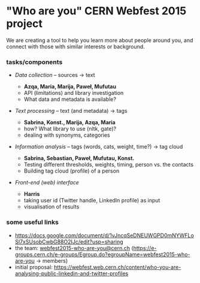 # "Who are you" CERN Webfest 2015 project

We are creating a tool to help you learn more about people around you, and connect with those with similar interests or background.

### tasks/components

* *Data collection* – sources -> text
  * __Azqa, Maria, Marija, Paweł, Mufutau__
  * API (limitations) and library investigation 
  * What data and metadata is available?

* *Text processing* – text (and metadata) -> tags
  * __Sabrina, Konst., Marija, Azqa, Maria__
  * how? What library to use (nltk, gate)?
  * dealing with synonyms, categories

* *Information analysis* – tags (words, cats, weight, time?) -> tag cloud
  * __Sabrina, Sebastian, Paweł, Mufutau, Konst.__
  * Testing different thresholds, weights, timing, person vs. the contacts
  * Building tag cloud (profile) of a person

* *Front-end (web) interface*
  * __Harris__
  * taking user id (Twitter handle, LinkedIn profile) as input
  * visualisation of results

### some useful links

* https://docs.google.com/document/d/1vJncqSeDNEUWGPD0mNYWFLoSl7xSUsobCwbG88O2IJc/edit?usp=sharing
* the team: webfest2015-who-are-you@cern.ch (https://e-groups.cern.ch/e-groups/Egroup.do?egroupName=webfest2015-who-are-you -> members)
* initial proposal: https://webfest.web.cern.ch/content/who-you-are-analysing-public-linkedin-and-twitter-profiles
